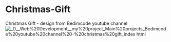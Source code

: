# Christmas-Gift
Christmas Gift - design from Bedimcode youtube channel
![_D__Web%20Development__my%20project_Main%20projects_Bedimcode%20youtube%20channel%20-%20christmas%20gift_index html](https://user-images.githubusercontent.com/95019708/167318309-cd4cfefe-5301-470e-bb84-7bfd9f799020.png)
